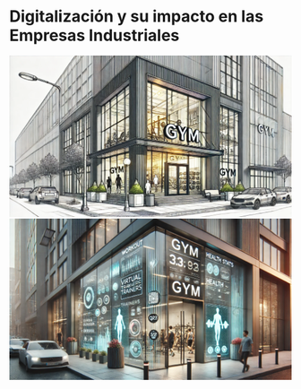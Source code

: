 # Digitalización y su impacto en las Empresas Industriales
![Texto error](imagenes/gym.png)
![Texto error](imagenes/gymfuturo.png)
